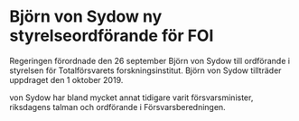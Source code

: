 # Björn von Sydow ny styrelseordförande för FOI

Regeringen förordnade den 26 september Björn von Sydow till ordförande i styrelsen för Totalförsvarets forskningsinstitut. Björn von Sydow tillträder uppdraget den 1 oktober 2019.

von Sydow har bland mycket annat tidigare varit försvarsminister, riksdagens talman och ordförande i Försvarsberedningen.
